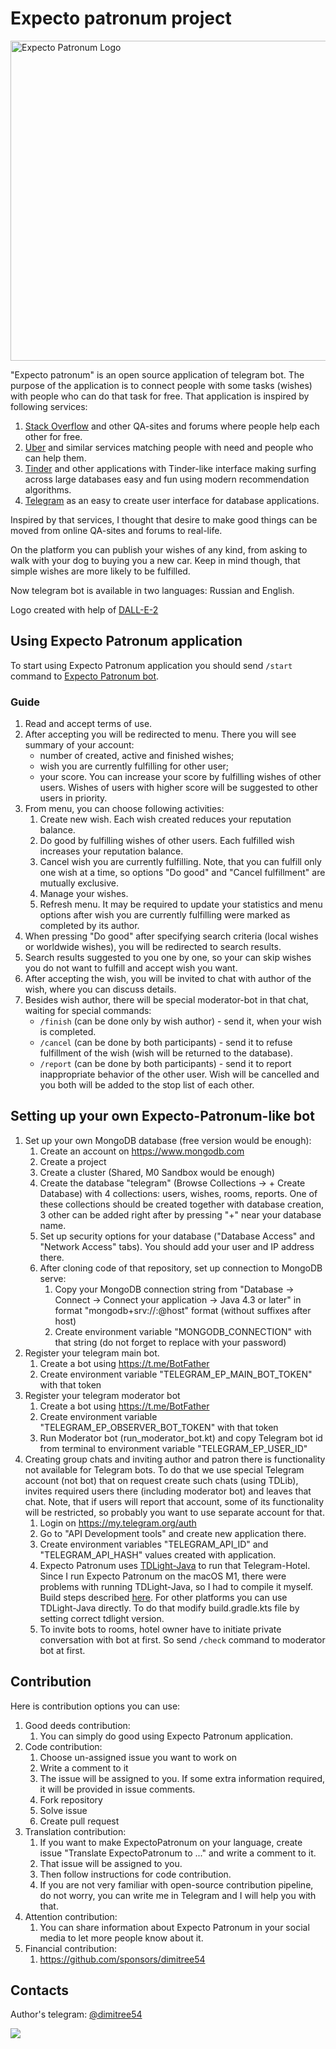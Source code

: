 # Expecto patronum project

<img height="512" src="readme_images/logo.png" title="Expecto Patronum Logo" width="512"/>

"Expecto patronum" is an open source application of telegram bot. 
The purpose of the application is to connect people with some tasks (wishes) with people who can do that task for free.
That application is inspired by following services:

1. [Stack Overflow](https://stackoverflow.com) and other QA-sites and forums where people help each other for free.
2. [Uber](https://uber.com) and similar services matching people with need and people who can help them.
3. [Tinder](https://tinder.com) and other applications with Tinder-like interface making surfing across large databases easy and fun using modern recommendation algorithms.
4. [Telegram](https://telegram.org) as an easy to create user interface for database applications.

Inspired by that services, I thought that desire to make good things can be moved from online QA-sites and forums to real-life.

On the platform you can publish your wishes of any kind, from asking to walk with your dog to buying you a new car. 
Keep in mind though, that simple wishes are more likely to be fulfilled.

Now telegram bot is available in two languages: Russian and English.

Logo created with help of [DALL-E-2](https://openai.com/dall-e-2/)

## Using Expecto Patronum application

To start using Expecto Patronum application you should send `/start` command to [Expecto Patronum bot](https://t.me/ExpectoPatronumByYID_bot).

### Guide
1. Read and accept terms of use.
2. After accepting you will be redirected to menu. There you will see summary of your account: 
   - number of created, active and finished wishes;
   - wish you are currently fulfilling for other user;
   - your score. You can increase your score by fulfilling wishes of other users. Wishes of users with higher score will be suggested to other users in priority.
3. From menu, you can choose following activities:
   1. Create new wish. Each wish created reduces your reputation balance.
   2. Do good by fulfilling wishes of other users. Each fulfilled wish increases your reputation balance.
   3. Cancel wish you are currently fulfilling. Note, that you can fulfill only one wish at a time, so options "Do good" and "Cancel fulfillment" are mutually exclusive.
   4. Manage your wishes.
   5. Refresh menu. It may be required to update your statistics and menu options after wish you are currently fulfilling were marked as completed by its author.
4. When pressing "Do good" after specifying search criteria (local wishes or worldwide wishes), you will be redirected to search results.
5. Search results suggested to you one by one, so your can skip wishes you do not want to fulfill and accept wish you want.
6. After accepting the wish, you will be invited to chat with author of the wish, where you can discuss details. 
7. Besides wish author, there will be special moderator-bot in that chat, waiting for special commands: 
   - `/finish` (can be done only by wish author) - send it, when your wish is completed.
   - `/cancel` (can be done by both participants) - send it to refuse fulfillment of the wish (wish will be returned to the database).
   - `/report` (can be done by both participants) - send it to report inappropriate behavior of the other user. Wish will be cancelled and you both will be added to the stop list of each other.

## Setting up your own Expecto-Patronum-like bot
1. Set up your own MongoDB database (free version would be enough):
   1. Create an account on https://www.mongodb.com
   2. Create a project
   3. Create a cluster (Shared, M0 Sandbox would be enough)
   4. Create the database "telegram" (Browse Collections -> + Create Database) with 4 collections: users, wishes, rooms, reports. One of these collections should be created together with database creation, 3 other can be added right after by pressing "+" near your database name.
   5. Set up security options for your database ("Database Access" and "Network Access" tabs). You should add your user and IP address there.
   6. After cloning code of that repository, set up connection to MongoDB serve:
      1. Copy your MongoDB connection string from "Database -> Connect -> Connect your application -> Java 4.3 or later" in format "mongodb+srv://<user>:<password>@host" format (without suffixes after host)
      2. Create environment variable "MONGODB_CONNECTION" with that string (do not forget to replace <password> with your password)
2. Register your telegram main bot.
   1. Create a bot using https://t.me/BotFather
   2. Create environment variable "TELEGRAM_EP_MAIN_BOT_TOKEN" with that token
3. Register your telegram moderator bot
   1. Create a bot using https://t.me/BotFather
   2. Create environment variable "TELEGRAM_EP_OBSERVER_BOT_TOKEN" with that token
   3. Run Moderator bot (run_moderator_bot.kt) and copy Telegram bot id from terminal to environment variable "TELEGRAM_EP_USER_ID"
4. Creating group chats and inviting author and patron there is functionality not available for Telegram bots. 
    To do that we use special Telegram account (not bot) that on request create such chats (using TDLib), 
    invites required users there (including moderator bot) and leaves that chat. 
    Note, that if users will report that account, some of its functionality will be restricted, 
    so probably you want to use separate account for that.
   1. Login on https://my.telegram.org/auth
   2. Go to "API Development tools" and create new application there.
   3. Create environment variables "TELEGRAM_API_ID" and "TELEGRAM_API_HASH" values created with application.
   4. Expecto Patronum uses [TDLight-Java](https://github.com/tdlight-team/tdlight-java) to run that Telegram-Hotel. 
   Since I run Expecto Patronum on the macOS M1, there were problems with running TDLight-Java, so I had to compile it myself. 
   Build steps described [here](https://github.com/dimitree54/tdlight-java). 
   For other platforms you can use TDLight-Java directly.
   To do that modify build.gradle.kts file by setting correct tdlight version.
   5. To invite bots to rooms, hotel owner have to initiate private conversation with bot at first. So send `/check` command to moderator bot at first.

## Contribution

Here is contribution options you can use:
1. Good deeds contribution:
   1. You can simply do good using Expecto Patronum application.
2. Code contribution:
   1. Choose un-assigned issue you want to work on
   2. Write a comment to it
   3. The issue will be assigned to you. If some extra information required, it will be provided in issue comments.
   4. Fork repository
   5. Solve issue
   6. Create pull request
3. Translation contribution: 
   1. If you want to make ExpectoPatronum on your language, create issue "Translate ExpectoPatronum to ..." and write a comment to it.
   2. That issue will be assigned to you.
   3. Then follow instructions for code contribution.
   4. If you are not very familiar with open-source contribution pipeline, do not worry, you can write me in Telegram and I will help you with that.
4. Attention contribution:
   1. You can share information about Expecto Patronum in your social media to let more people know about it.
5. Financial contribution:
   1. https://github.com/sponsors/dimitree54

## Contacts

Author's telegram: [@dimitree54](https://t.me/dimitree54)

![](readme_images/t_me-dimitree54.jpg)

